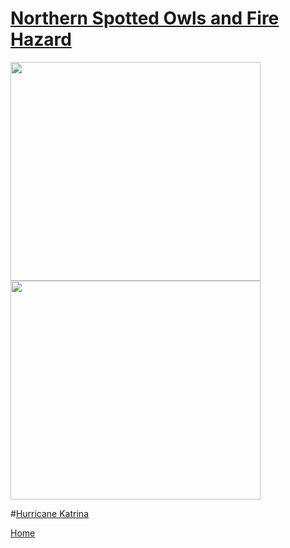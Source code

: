 # [Northern Spotted Owls and Fire Hazard](STOCfire.md)

<img src="https://github.com/user-attachments/assets/2b0da80f-e3c2-4433-8e05-642dc2e82004" width="400" height="350">
<img src="https://github.com/user-attachments/assets/aab38581-7b06-47b3-a5e6-04a1f2d9dd0e" width="400" height="350">


#[Hurricane Katrina](hurricanekatrina.md)


[Home](README.md)

